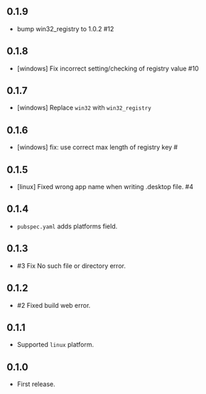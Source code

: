 ## 0.1.9

- bump win32_registry to 1.0.2 #12

## 0.1.8

- [windows] Fix incorrect setting/checking of registry value #10

## 0.1.7

- [windows] Replace `win32` with `win32_registry`

## 0.1.6

- [windows] fix: use correct max length of registry key #

## 0.1.5

- [linux] Fixed wrong app name when writing .desktop file. #4

## 0.1.4

- `pubspec.yaml` adds platforms field.

## 0.1.3

- #3 Fix  No such file or directory error.

## 0.1.2

- #2 Fixed build web error.

## 0.1.1

- Supported `linux` platform.

## 0.1.0

- First release.

